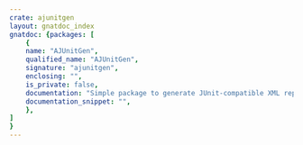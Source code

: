 ```yaml
---
crate: ajunitgen
layout: gnatdoc_index
gnatdoc: {packages: [
    {
    name: "AJUnitGen",
    qualified_name: "AJUnitGen",
    signature: "ajunitgen",
    enclosing: "",
    is_private: false,
    documentation: "Simple package to generate JUnit-compatible XML reports ",
    documentation_snippet: "",
    },
]
}
---
```

